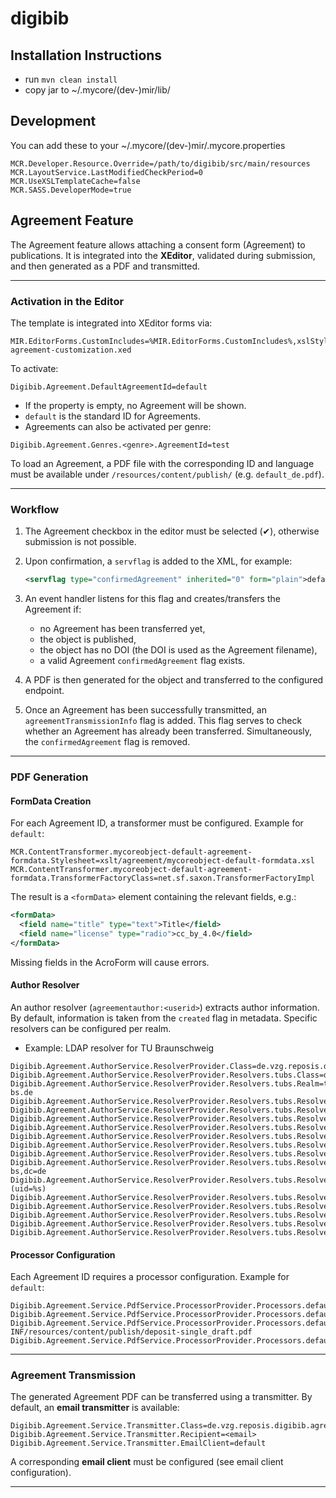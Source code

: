 
# digibib

## Installation Instructions

* run `mvn clean install`
* copy jar to ~/.mycore/(dev-)mir/lib/

## Development

You can add these to your ~/.mycore/(dev-)mir/.mycore.properties
```
MCR.Developer.Resource.Override=/path/to/digibib/src/main/resources
MCR.LayoutService.LastModifiedCheckPeriod=0
MCR.UseXSLTemplateCache=false
MCR.SASS.DeveloperMode=true
```


## Agreement Feature

The Agreement feature allows attaching a consent form (Agreement) to publications. It is integrated into the **XEditor**, validated during submission, and then generated as a PDF and transmitted.

---

### Activation in the Editor

The template is integrated into XEditor forms via:

```properties
MIR.EditorForms.CustomIncludes=%MIR.EditorForms.CustomIncludes%,xslStyle:editor/mir2xeditor:webapp:editor/editor-agreement-customization.xed
```

To activate:

```properties
Digibib.Agreement.DefaultAgreementId=default
```

* If the property is empty, no Agreement will be shown.
* `default` is the standard ID for Agreements.
* Agreements can also be activated per genre:

```properties
Digibib.Agreement.Genres.<genre>.AgreementId=test
```

To load an Agreement, a PDF file with the corresponding ID and language must be available under `/resources/content/publish/` (e.g. `default_de.pdf`).

---

### Workflow

1. The Agreement checkbox in the editor must be selected (✔), otherwise submission is not possible.

2. Upon confirmation, a `servflag` is added to the XML, for example:

   ```xml
   <servflag type="confirmedAgreement" inherited="0" form="plain">default</servflag>
   ```

3. An event handler listens for this flag and creates/transfers the Agreement if:

   * no Agreement has been transferred yet,
   * the object is published,
   * the object has no DOI (the DOI is used as the Agreement filename),
   * a valid Agreement `confirmedAgreement` flag exists.

4. A PDF is then generated for the object and transferred to the configured endpoint.

5. Once an Agreement has been successfully transmitted, an `agreementTransmissionInfo` flag is added. This flag serves to check whether an Agreement has already been transferred. Simultaneously, the `confirmedAgreement` flag is removed.

---

### PDF Generation

#### FormData Creation

For each Agreement ID, a transformer must be configured. Example for `default`:

```properties
MCR.ContentTransformer.mycoreobject-default-agreement-formdata.Stylesheet=xslt/agreement/mycoreobject-default-formdata.xsl
MCR.ContentTransformer.mycoreobject-default-agreement-formdata.TransformerFactoryClass=net.sf.saxon.TransformerFactoryImpl
```

The result is a `<formData>` element containing the relevant fields, e.g.:

```xml
<formData>
  <field name="title" type="text">Title</field>
  <field name="license" type="radio">cc_by_4.0</field>
</formData>
```

Missing fields in the AcroForm will cause errors.

#### Author Resolver

An author resolver (`agreementauthor:<userid>`) extracts author information. By default, information is taken from the `created` flag in metadata. Specific resolvers can be configured per realm.

* Example: LDAP resolver for TU Braunschweig

```properties
Digibib.Agreement.AuthorService.ResolverProvider.Class=de.vzg.reposis.digibib.agreement.service.author.AuthorResolverProvider
Digibib.Agreement.AuthorService.ResolverProvider.Resolvers.tubs.Class=de.vzg.reposis.digibib.agreement.service.author.AuthorResolverEntry
Digibib.Agreement.AuthorService.ResolverProvider.Resolvers.tubs.Realm=tu-bs.de
Digibib.Agreement.AuthorService.ResolverProvider.Resolvers.tubs.Resolver.Class=de.vzg.reposis.digibib.agreement.service.author.ldap.LdapAuthorService
Digibib.Agreement.AuthorService.ResolverProvider.Resolvers.tubs.Resolver.LdapClient.Class=de.vzg.reposis.digibib.ldap.LdapClient
Digibib.Agreement.AuthorService.ResolverProvider.Resolvers.tubs.Resolver.LdapClient.ProviderUrl=
Digibib.Agreement.AuthorService.ResolverProvider.Resolvers.tubs.Resolver.LdapClient.SecurityProtocol=SSL
Digibib.Agreement.AuthorService.ResolverProvider.Resolvers.tubs.Resolver.LdapClient.SecurityAuthentication=none
Digibib.Agreement.AuthorService.ResolverProvider.Resolvers.tubs.Resolver.LdapClient.ConnectTimeout=5000
Digibib.Agreement.AuthorService.ResolverProvider.Resolvers.tubs.Resolver.LdapClient.ReadTimeout=1000
Digibib.Agreement.AuthorService.ResolverProvider.Resolvers.tubs.Resolver.BaseDn=ou=people,dc=tu-bs,dc=de
Digibib.Agreement.AuthorService.ResolverProvider.Resolvers.tubs.Resolver.UidFilter=(uid=%s)
Digibib.Agreement.AuthorService.ResolverProvider.Resolvers.tubs.Resolver.AuthorMapping.Class=de.vzg.reposis.digibib.agreement.service.author.ldap.LdapAuthorMapping
Digibib.Agreement.AuthorService.ResolverProvider.Resolvers.tubs.Resolver.AuthorMapping.Name=cn
Digibib.Agreement.AuthorService.ResolverProvider.Resolvers.tubs.Resolver.AuthorMapping.Email=mail
Digibib.Agreement.AuthorService.ResolverProvider.Resolvers.tubs.Resolver.AuthorMapping.Phone=telephoneNumber
Digibib.Agreement.AuthorService.ResolverProvider.Resolvers.tubs.Resolver.AuthorMapping.Institute=ou
```

#### Processor Configuration

Each Agreement ID requires a processor configuration. Example for `default`:

```properties
Digibib.Agreement.Service.PdfService.ProcessorProvider.Processors.default.Class=de.vzg.reposis.digibib.pdf.processor.PdfFormProcessor
Digibib.Agreement.Service.PdfService.ProcessorProvider.Processors.default.FileLoader.Class=de.vzg.reposis.digibib.pdf.util.ResourceFileLoader
Digibib.Agreement.Service.PdfService.ProcessorProvider.Processors.default.FileLoader.File=/META-INF/resources/content/publish/deposit-single_draft.pdf
Digibib.Agreement.Service.PdfService.ProcessorProvider.Processors.default.Filler.Class=de.vzg.reposis.digibib.pdf.processor.FormDataPdfFiller
```

---

### Agreement Transmission

The generated Agreement PDF can be transferred using a transmitter. By default, an **email transmitter** is available:

```properties
Digibib.Agreement.Service.Transmitter.Class=de.vzg.reposis.digibib.agreement.transport.PdfAgreementMailTransmitter
Digibib.Agreement.Service.Transmitter.Recipient=<email>
Digibib.Agreement.Service.Transmitter.EmailClient=default
```

A corresponding **email client** must be configured (see email client configuration).

---

